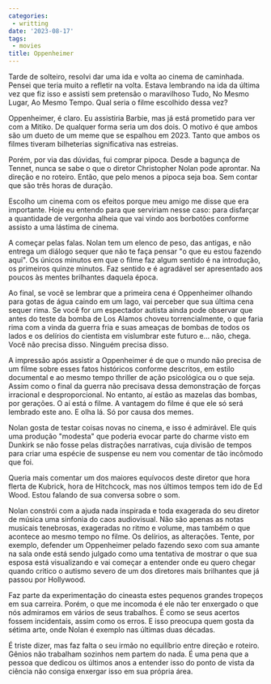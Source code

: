 ```yaml
---
categories:
 - writting
date: '2023-08-17'
tags:
 - movies
title: Oppenheimer
---
```


Tarde de solteiro, resolvi dar uma ida e volta ao cinema de caminhada. Pensei que teria muito a refletir na volta. Estava lembrando na ida da última vez que fiz isso e assisti sem pretensão o maravilhoso Tudo, No Mesmo Lugar, Ao Mesmo Tempo. Qual seria o filme escolhido dessa vez?

Oppenheimer, é claro. Eu assistiria Barbie, mas já está prometido para ver com a Mitiko. De qualquer forma seria um dos dois. O motivo é que ambos são um dueto de um meme que se espalhou em 2023. Tanto que ambos os filmes tiveram bilheterias significativa nas estreias.

Porém, por via das dúvidas, fui comprar pipoca. Desde a bagunça de Tennet, nunca se sabe o que o diretor Christopher Nolan pode aprontar. Na direção e no roteiro. Então, que pelo menos a pipoca seja boa. Sem contar que são três horas de duração.

Escolho um cinema com os efeitos porque meu amigo me disse que era importante. Hoje eu entendo para que serviriam nesse caso: para disfarçar a quantidade de vergonha alheia que vai vindo aos borbotões conforme assisto a uma lástima de cinema.

A começar pelas falas. Nolan tem um elenco de peso, das antigas, e não entrega um diálogo sequer que não te faça pensar "o que eu estou fazendo aqui". Os únicos minutos em que o filme faz algum sentido é na introdução, os primeiros quinze minutos. Faz sentido e é agradável ser apresentado aos poucos às mentes brilhantes daquela época.

Ao final, se você se lembrar que a primeira cena é Oppenheimer olhando para gotas de água caindo em um lago, vai perceber que sua última cena sequer rima. Se você for um espectador autista ainda pode observar que antes do teste da bomba de Los Alamos choveu torrencialmente, o que faria rima com a vinda da guerra fria e suas ameaças de bombas de todos os lados e os delírios do cientista em vislumbrar este futuro e... não, chega. Você não precisa disso. Ninguém precisa disso.

A impressão após assistir a Oppenheimer é de que o mundo não precisa de um filme sobre esses fatos históricos conforme descritos, em estilo documental e ao mesmo tempo thriller de ação psicológica ou o que seja. Assim como o final da guerra não precisava dessa demonstração de forças irracional e desproporcional. No entanto, aí estão as mazelas das bombas, por gerações. O aí está o filme. A vantagem do filme é que ele só será lembrado este ano. E olha lá. Só por causa dos memes.

Nolan gosta de testar coisas novas no cinema, e isso é admirável. Ele quis uma produção "modesta" que poderia evocar parte do charme visto em Dunkirk se não fosse pelas distrações narrativas, cuja divisão de tempos para criar uma espécie de suspense eu nem vou comentar de tão incômodo que foi.

Queria mais comentar um dos maiores equívocos deste diretor que hora flerta de Kubrick, hora de Hitchcock, mas nos últimos tempos tem ido de Ed Wood. Estou falando de sua conversa sobre o som.

Nolan constrói com a ajuda nada inspirada e toda exagerada do seu diretor de música uma sinfonia do caos audiovisual. Não são apenas as notas musicais tenebrosas, exageradas no ritmo e volume, mas também o que acontece ao mesmo tempo no filme. Os delírios, as alterações. Tente, por exemplo, defender um Oppenheimer pelado fazendo sexo com sua amante na sala onde está sendo julgado como uma tentativa de mostrar o que sua esposa está visualizando e vai começar a entender onde eu quero chegar quando critico o autismo severo de um dos diretores mais brilhantes que já passou por Hollywood.

Faz parte da experimentação do cineasta estes pequenos grandes tropeços em sua carreira. Porém, o que me incomoda é ele não ter enxergado o que nós admiramos em vários de seus trabalhos. É como se seus acertos fossem incidentais, assim como os erros. E isso preocupa quem gosta da sétima arte, onde Nolan é exemplo nas últimas duas décadas.

É triste dizer, mas faz falta o seu irmão no equilíbrio entre direção e roteiro. Gênios não trabalham sozinhos nem partem do nada. É uma pena que a pessoa que dedicou os últimos anos a entender isso do ponto de vista da ciência não  consiga enxergar isso em sua própria área.
